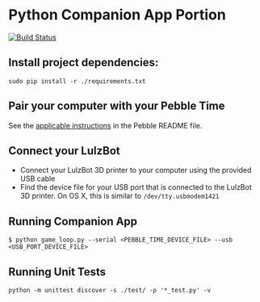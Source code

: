 # Python Companion App Portion
[![Build Status](https://travis-ci.org/thompsnm/ancprb.svg?branch=master)](https://travis-ci.org/thompsnm/ancprb)

## Install project dependencies:
```
sudo pip install -r ./requirements.txt
```

## Pair your computer with your Pebble Time
See the [applicable instructions](../pebble/README.md#pair-your-computer-with-your-pebble-time) in the Pebble README file.

## Connect your LulzBot
* Connect your LulzBot 3D printer to your computer using the provided USB cable
* Find the device file for your USB port that is connected to the LulzBot 3D printer. On OS X, this is similar to `/dev/tty.usbmodem1421`

## Running Companion App
```
$ python game_loop.py --serial <PEBBLE_TIME_DEVICE_FILE> --usb <USB_PORT_DEVICE_FILE>
```

## Running Unit Tests
```
python -m unittest discover -s ./test/ -p '*_test.py' -v
```
